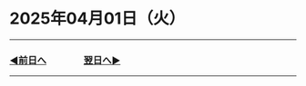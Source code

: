 # 2025年04月01日（火）

---

### [◀️前日へ](https://github.com/yuasys/chatty-journal/blob/main/2025/03/2025-03-31.md)&emsp;&emsp;&emsp;&emsp;[翌日へ▶️](https://github.com/yuasys/chatty-journal/blob/main/2025/04/2025-04-02.md)

---
